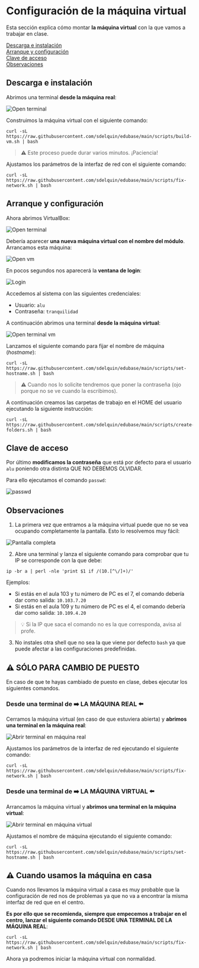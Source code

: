 # Configuración de la máquina virtual

Esta sección explica cómo montar **la máquina virtual** con la que vamos a trabajar en clase.

[Descarga e instalación](#descarga-e-instalación)  
[Arranque y configuración](#arranque-y-configuración)  
[Clave de acceso](#clave-de-acceso)  
[Observaciones](#observaciones)

## Descarga e instalación

Abrimos una terminal **desde la máquina real**:

![Open terminal](./images/vm-setup/open-terminal.png)

Construimos la máquina virtual con el siguiente comando:

```console
curl -sL https://raw.githubusercontent.com/sdelquin/edubase/main/scripts/build-vm.sh | bash
```

> ⚠️ Este proceso puede durar varios minutos. ¡Paciencia!

Ajustamos los parámetros de la interfaz de red con el siguiente comando:

```console
curl -sL https://raw.githubusercontent.com/sdelquin/edubase/main/scripts/fix-network.sh | bash
```

## Arranque y configuración

Ahora abrimos VirtualBox:

![Open terminal](./images/vm-setup/open-virtualbox.png)

Debería aparecer **una nueva máquina virtual con el nombre del módulo**. Arrancamos esta máquina:

![Open vm](./images/vm-setup/open-vm.png)

En pocos segundos nos aparecerá la **ventana de login**:

![Login](./images/vm-setup/login-vm.png)

Accedemos al sistema con las siguientes credenciales:

- Usuario: `alu`
- Contraseña: `tranquilidad`

A continuación abrimos una terminal **desde la máquina virtual**:

![Open terminal vm](./images/vm-setup/open-terminal-vm.png)

Lanzamos el siguiente comando para fijar el nombre de máquina (_hostname_):

```console
curl -sL https://raw.githubusercontent.com/sdelquin/edubase/main/scripts/set-hostname.sh | bash
```

> ⚠️ Cuando nos lo solicite tendremos que poner la contraseña (ojo porque no se ve cuando la escribimos).

A continuación creamos las carpetas de trabajo en el HOME del usuario ejecutando la siguiente instrucción:

```console
curl -sL https://raw.githubusercontent.com/sdelquin/edubase/main/scripts/create-folders.sh | bash
```

## Clave de acceso

Por último **modificamos la contraseña** que está por defecto para el usuario `alu` poniendo otra distinta QUE NO DEBEMOS OLVIDAR.

Para ello ejecutamos el comando `passwd`:

![passwd](./images/vm-setup/passwd.png)

## Observaciones

1. La primera vez que entramos a la máquina virtual puede que no se vea ocupando completamente la pantalla. Esto lo resolvemos muy fácil:

![Pantalla completa](./images/vm-setup/full-screen.jpg)

2. Abre una terminal y lanza el siguiente comando para comprobar que tu IP se corresponde con la que debe:

```console
ip -br a | perl -nle 'print $1 if /(10.[^\/]+)/'
```

Ejemplos:

- Si estás en el aula 103 y tu número de PC es el 7, el comando debería dar como salida: `10.103.7.20`
- Si estás en el aula 109 y tu número de PC es el 4, el comando debería dar como salida: `10.109.4.20`

> 💡 Si la IP que saca el comando no es la que corresponda, avisa al profe.

3. No instales otra shell que no sea la que viene por defecto `bash` ya que puede afectar a las configuraciones predefinidas.

## ⚠️ SÓLO PARA CAMBIO DE PUESTO

En caso de que te hayas cambiado de puesto en clase, debes ejecutar los siguientes comandos.

### Desde una terminal de ➡️ LA MÁQUINA REAL ⬅️

Cerramos la máquina virtual (en caso de que estuviera abierta) y **abrimos una terminal en la máquina real**:

![Abrir terminal en máquina real](./images/vm-setup/open-terminal.png)

Ajustamos los parámetros de la interfaz de red ejecutando el siguiente comando:

```console
curl -sL https://raw.githubusercontent.com/sdelquin/edubase/main/scripts/fix-network.sh | bash
```

### Desde una terminal de ➡️ LA MÁQUINA VIRTUAL ⬅️

Arrancamos la máquina virtual y **abrimos una terminal en la máquina virtual**:

![Abrir terminal en máquina virtual](./images/vm-setup/open-terminal-vm.png)

Ajustamos el nombre de máquina ejecutando el siguiente comando:

```console
curl -sL https://raw.githubusercontent.com/sdelquin/edubase/main/scripts/set-hostname.sh | bash
```

## ⚠️ Cuando usamos la máquina en casa

Cuando nos llevamos la máquina virtual a casa es muy probable que la configuración de red nos de problemas ya que no va a encontrar la misma interfaz de red que en el centro.

**Es por ello que se recomienda, siempre que empecemos a trabajar en el centro, lanzar el siguiente comando DESDE UNA TERMINAL DE LA MÁQUINA REAL**:

```console
curl -sL https://raw.githubusercontent.com/sdelquin/edubase/main/scripts/fix-network.sh | bash
```

Ahora ya podremos iniciar la máquina virtual con normalidad.
